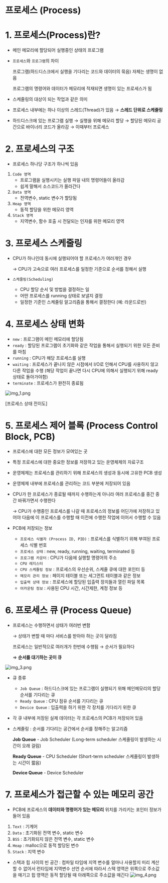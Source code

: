 # 프로세스 (Process)

# 1. 프로세스(Process)란?

- 메인 메모리에 할당되어 실행중인 상태의 프로그램
- `프로세스`와 `프로그램`의 차이

  프로그램(하드디스크에서 실행을 기다리는 코드와 데이터의 묶음) 자체는 생명이 없음

  프로그램의 명령어와 데이터가 메모리에 적재되면 생명이 있는 프로세스가 됨

- 스케줄링의 대상이 되는 작업과 같은 의미
- 프로세스 내부에는 하나 이상의 스레드(Thread)가 있음 → **스레드 단위로 스케줄링**
- 하드디스크에 있는 프로그램 실행 → 실행을 위해 메모리 할당 → 할당된 메모리 공간으로 바이너리 코드가 올라감 → 이때부터 프로세스

# 2. 프로세스의 구조

- 프로세스 하나당 구조가 하나씩 있음
1. `Code 영역`
   - 프로그램을 실행시키는 실행 파일 내의 명령어들이 올라감
   - 쉽게 말해서 소스코드가 올라간다
2. `Data 영역`
   - 전역변수, static 변수가 할당됨
3. `Heap 영역`
   - 동적 할당을 위한 메모리 영역
4. `Stack 영역`
   - 지역변수, 함수 호출 시 전달되는 인자를 위한 메모리 영역

# 3. 프로세스 스케줄링

- CPU가 하나인데 동시에 실행되어야 할 프로세스가 여러개인 경우

  → CPU가 고속으로 여러 프로세스를 일정한 기준으로 순서를 정해서 실행

- `스케줄링(Scheduling)`
   - CPU 할당 순서 및 방법을 결정하는 일
   - 어떤 프로세스를 running 상태로 보낼지 결정
   - 일정한 기준인 스케줄링 알고리즘을 통해서 결정한다 (예: 라운드로빈)

# 4. 프로세스 상태 변화

- `new` : 프로그램이 메인 메모리에 할당됨
- `ready` : 할당된 프로그램이 초기화와 같은 작업을 통해서 실행되기 위한 모든 준비를 마침
- `running` : CPU가 해당 프로세스를 실행
- `waiting` : 프로세스가 끝나지 않은 시점에서 I/O로 인해서 CPU를 사용하지 않고 다른 작업을 수행 (해당 작업이 끝나면 다시 CPU에 의해서 실행되기 위해 ready 상태로 돌아가야함)
- `terminate` : 프로세스가 완전히 종료됨

![img_1.png](img/img_1.png)

[프로세스 상태 전이도]

# 5. 프로세스 제어 블록 (Process Control Block, PCB)

- 프로세스에 대한 모든 정보가 모여있는 곳
- 특정 프로세스에 대한 중요한 정보를 저장하고 있는 운영체제의 자료구조
- 운영체제는 프로세스를 관리하기 위해 프로세스의 생성과 동시에 고유한 PCB 생성
- 운영체제 내부에 프로세스를 관리하는 코드 부분에 저장되어 있음
- CPU가 한 프로세스가 종료될 때까지 수행하는게 아니라 여러 프로세스를 중간 중간 바꿔가면서 수행한다

  → CPU가 수행중인 프로세스를 나갈 때 프로세스의 정보를 어딘가에 저장하고 있어야 다음에 이 프로세스를 수행할 때 이전에 수행한 작업에 이어서 수행할 수 있음

- PCB에 저장되는 정보
   - `프로세스 식별자 (Process ID, PID)` : 프로세스를 식별하기 위해 부여된 프로세스 식별 번호
   - `프로세스 상태` : new, ready, running, waiting, terminated 등
   - `프로그램 카운터` : CPU가 다음에 실행할 명령어의 주소
   - `CPU 레지스터`
   - `CPU 스케쥴링 정보` : 프로세스의 우선순위, 스케줄 큐에 대한 포인터 등
   - `메모리 관리 정보` : 페이지 테이블 또는 세그먼트 테이블과 같은 정보
   - `입출력 상태 정보` : 프로세스에 할당된 입출력 장치들과 열린 파일 목록
   - `어카운팅 정보` : 사용된 CPU 시간, 시간제한, 계정 정보 등

# 6. 프로세스 큐 (Process Queue)

- 프로세스는 수행하면서 상태가 여러번 변함

  → 상태가 변할 때 마다 서비스를 받아야 하는 곳이 달라짐

  프로세스는 일반적으로 여러개가 한번에 수행됨 → 순서가 필요하다

  ⇒ **순서를 대기하는 곳이 큐**


![img_3.png](img/img_3.png)

- 큐 종류
   - `Job Queue` : 하드디스크에 있는 프로그램이 실행되기 위해 메인메모리의 할당 순서를 기다리는 큐
   - `Ready Queue` : CPU 점유 순서를 기다리는 큐
   - `Device Queue` : 입출력을 하기 위한 각 장치를 기다리기 위한 큐
- 각 큐 내부에 저장된 실제 데이터는 각 프로세스의 PCB가 저장되어 있음
- 스케줄링 : 순서를 기다리는 공간에서 순서를 정해주는 알고리즘

  **Job Queue** - Job Scheduler (Long-term scheduler 스케줄링이 발생하는 시간이 오래 걸림)

  **Ready Queue** - CPU Scheduler (Short-term scheduler 스케줄링이 발생하는 시간이 짧음)

  **Device Queue** - Device Scheduler


# 7. 프로세스가 접근할 수 있는 메모리 공간

- PCB에 프로세스의 **데이터와 명령어가 있는 메모리** 위치를 가리키는 포인터 정보가 들어 있음
1. `Text` : 기계어
2. `Data` : 초기화된 전역 변수, static 변수
3. `BSS` : 초기화되지 않은 전역 변수, static 변수
4. `Heap` : malloc으로 동적 할당된 변수
5. `Stack` : 지역 변수
- 스택과 힙 사이의 빈 공간 : 컴파일 타임에 지역 변수를 얼마나 사용할지 미리 계산할 수 없어서 런타임에 지역변수 선언 순서에 따라서 스택 영역은 위쪽으로 주소값을 매기고 힙 영역은 동적 할당될 때 아래쪽으로 주소값을 매긴다
![img_4.png](img/img_4.png)